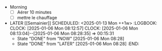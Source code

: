 - Morning
  * [ ] Aérer 10 minutes
  * [ ] mettre le chauffage
- LATER [[Semainier]]
  SCHEDULED: <2025-01-13 Mon ++1w>
  :LOGBOOK:
  CLOCK: [2025-01-06 Mon 08:12:57]
  CLOCK: [2025-01-06 Mon 08:13:04]--[2025-01-06 Mon 08:28:35] =>  00:15:31
  * State "DONE" from "NOW" [2025-01-06 Mon 08:28]
  * State "DONE" from "LATER" [2025-01-06 Mon 08:28]
  :END: